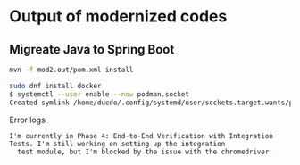 # Output of modernized codes

## Migreate Java to Spring Boot

```bash
mvn -f mod2.out/pom.xml install

sudo dnf install docker
$ systemctl --user enable --now podman.socket
Created symlink /home/ducdo/.config/systemd/user/sockets.target.wants/podman.socket → /usr/lib/systemd/user/podman.socket.
```

Error logs

```logs
I'm currently in Phase 4: End-to-End Verification with Integration Tests. I'm still working on setting up the integration
  test module, but I'm blocked by the issue with the chromedriver.
```